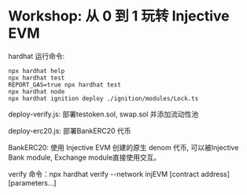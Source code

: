# Workshop: 从 0 到 1 玩转 Injective EVM

hardhat 运行命令:

```shell
npx hardhat help
npx hardhat test
REPORT_GAS=true npx hardhat test
npx hardhat node
npx hardhat ignition deploy ./ignition/modules/Lock.ts
```

deploy-verify.js: 部署testoken.sol, swap.sol 并添加流动性池


deploy-erc20.js: 部署BankERC20 代币


BankERC20: 使用 Injective EVM 创建的原生 denom 代币, 可以被Injective Bank module, Exchange module直接使用交互。


verify 命令：npx hardhat verify --network injEVM [contract address] [parameters...]
